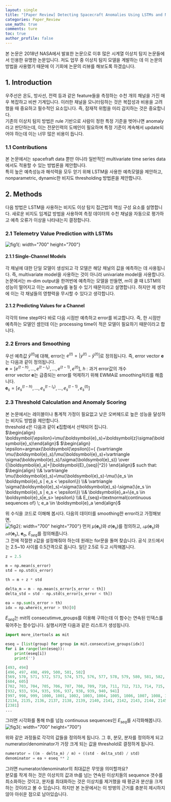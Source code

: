 ```yaml
---
layout: single
title: "[Paper Review] Detecting Spacecraft Anomalies Using LSTMs and Nonparametric Dynamic Thresholding"
categories: Paper_Review
use_math: true
comments: ture
toc: true
author_profile: false
---
```


본 논문은 2018년 NASA에서 발표한 논문으로 이후 많은 시계열 이상치 탐지 논문들에서 인용한 유명한 논문입니다. 저도 업무 중 이상치 탐지 모델을 계발하는 데 이 논문의 방법을 사용했기 때문에 이 기회에 논문의 리뷰를 해보도록 하겠습니다.

## 1. Introduction

우주선은 온도, 방사선, 전력 등과 같은 feature들을 측정하는 수천 개의 채널을 가진 매우 복잡하고 비싼 기계입니다. 이러한 채널을 모니터링하는 것은 복잡성과 비용을 고려했을 때 중요하고 필수적인 요소입니다. 즉, 잠재적 위험을 미리 감지하는 것은 중요합니다.  
기존의 이상치 탐지 방법은 rule 기반으로 사람이 정한 특정 기준을 벗어나면 anomaly라고 판단하는데, 이는 전문인력의 도메인이 필요하며 특정 기준이 계속해서 update되어야 하는데 이는 너무 많은 비용이 듭니다.

### 1.1 Contributions

본 논문에서는 spacefraft data 뿐만 아니라 일반적인 multivariate time series data에서도 적용할 수 있는 방법론을 제안합니다.  
특히 높은 예측성능과 해석력을 모두 얻기 위해 LSTM을 사용한 예측모델을 제안하고, nonparametric, dynamic한 비지도 thresholding 방법론을 제안합니다.

## 2. Methods

다음 방법은 LSTM을 사용하는 비지도 이상 탐지 접근법의 핵심 구성 요소를 설명합니다. 새로운 비지도 임계값 방법을 사용하여 측정 데이터의 수천 채널을 자동으로 평가하고 예측 오류가 이상을 나타내는지 결정합니다.

### 2.1 Telemetry Value Prediction with LSTMs

![fig1]({{site.url}}/images/2023-05-16-paper1/fig1.png){: width="700" height="700"}

#### 2.1.1 Single-Channel Models

각 채널에 대한 단일 모델이 생성되고 각 모델은 해당 채널의 값을 예측하는 데 사용됩니다. 즉, multivariate model을 사용하는 것이 아니라 univariate model을 사용합니다. 논문에서는 m-dim output을 한꺼번에 예측하는 모델을 만들면, m이 클 때 LSTM의 성능이 떨어지고 이는 anomaly를 놓칠 수 있기 때문이라고 설명합니다. 하지만 제 생각에 이는 각 채널들의 영향력을 무시할 수 있다고 생각합니다.

#### 2.1.2 Predicting Values for a Channel

각각의 time step마다 바로 다음 시점만 예측하고 error를 비교합니다. 즉, 한 시점만 예측하는 모델인 셈인데 이는 processing time이 적은 모델이 필요하기 때문이라고 합니다.

### 2.2 Errors and Smoothing

우선 예측값 $\hat{y}^{(t)}$에 대해, error는 $e^{(t)}=|y^{(t)}-\hat{y}^{(t)}|$로 정의됩니다. 즉, error vector $\mathbf{e}$는 다음과 같이 정의됩니다.  
$\mathbf{e}=[e^{(t-h)},...,e^{(t-l_s)},...,e^{(t-1)}, e^{(t)}]$, $h$ : 과거 error값의 개수  
error vector $\mathbf{e}$는 급증되는 error를 억제하기 위해 EWMA로 smoothing처리를 해줍니다.  
$\mathbf{e}_s=[e_s^{(t-h)},...,e_s^{(t-l_s)},...,e_s^{(t-1)}, e_s^{(t)}]$

### 2.3 Threshold Calculation and Anomaly Scoring

본 논문에서는 레이블이나 통계적 가정이 필요없고 낮은 오버헤드로 높은 성능을 달성하는 비지도 방법을 제안합니다.  
threshold $\epsilon$은 다음과 같이 $\boldsymbol{\epsilon}$집합에서 선택되어 집니다.  
$\begin{align} \boldsymbol{\epsilon}=\mu(\boldsymbol{e}_s)+\boldsymbol{z}\sigma(\boldsymbol{e}_s)\end{align}$
$\begin{align} \epsilon=argmax(\boldsymbol{\epsilon})={ {\vartriangle \mu(\boldsymbol{e}_s)/\mu(\boldsymbol{e}_s)+\vartriangle \sigma(\boldsymbol{e}_s)/\sigma(\boldsymbol{e}_s)} \over {|\boldsymbol{e}_a|+|\boldsymbol{E}_{seq}|^2}} \end{align}$
such that:  
$\begin{align} \\& \vartriangle \mu(\boldsymbol{e}_s)=\mu(\boldsymbol{e}_s)-\mu(\{e_s \in \boldsymbol{e}_s | e_s < \epsilon\}) \\& \vartriangle \sigma(\boldsymbol{e}_s)=\sigma(\boldsymbol{e}_s)-\sigma(\{e_s \in \boldsymbol{e}_s | e_s < \epsilon\}) \\& \boldsymbol{e}_a=\{e_s \in \boldsymbol{e}_s|e_s> \epsilon\} \\&  E_{seq}=\textnormal{continuous sequences of} \; e_a \in \boldsymbol{e}_a  \end{align}$
  
위 수식을 코드로 이해해 봅시다. 다음의 데이터를 smoothing한 error라고 가정해보면,  
![fig2]({{site.url}}/images/2023-05-16-paper1/fig2.png){: width="700" height="700"}
먼저 $\mu(\boldsymbol{e}_s)$와 $\sigma(\boldsymbol{e}_s)$를 정의하고, $\vartriangle \mu(\boldsymbol{e}_s)$와 $\vartriangle \sigma(\boldsymbol{e}_s)$, $\boldsymbol{e}_a$, $E_{seq}$를 정의해줍니다.  
그 전에 적절한 z값을 설정해줘야 하는데 원래는 for문을 돌며 찾습니다. 공식 코드에서는 2.5~10 사이를 0.5간격으로 돕니다. 일단 2.5로 두고 시작해봅니다.  

```python
z = 2.5

m = np.mean(s_error)
std = np.std(s_error)

th = m + z * std

delta_m = m - np.mean(s_error[s_error < th])
delta_std = std - np.std(s_error[s_error < th])

ea = np.sum(s_error > th)
idx = np.where(s_error > th)[0]
```

$E_{seq}$는 mit의 consecutimve_groups를 이용해 구하는데 이 함수는 연속된 인덱스를 묶어주는 함수입니다. 실행시키면 다음과 같은 리스트가 생성됩니다.

```python
import more_itertools as mit

eseq = [list(group) for group in mit.consecutive_groups(idx)]
for i in range(len(eseq)):
    print(eseq[i])
    print('')
```

```python
[493, 494]
[496, 497, 498, 499, 500, 501, 502]
[569, 570, 571, 572, 573, 574, 575, 576, 577, 578, 579, 580, 581, 582, 583, 584, 585, 586, 587, 588, 589, 590, 591, 592, 593, 594, 595, 596, 597, 598, 599, 600]
[604, 605]
[702, 703, 704, 705, 706, 707, 708, 709, 710, 711, 712, 713, 714, 715, 716, 717, 718, 719, 720, 721, 722]
[932, 933, 934, 935, 936, 937, 938, 939, 940, 941]
[997, 998, 999, 1000, 1001, 1002, 1003, 1004, 1005, 1006, 1007, 1008, 1009, 1010, 1011, 1012, 1013, 1014, 1015, 1016]
[2134, 2135, 2136, 2137, 2138, 2139, 2140, 2141, 2142, 2143, 2144, 2145, 2146, 2147, 2148, 2149, 2150, 2151, 2152, 2153, 2154, 2155, 2156]
[2381]
...
```

그러면 시각화를 통해 th를 넘늠 continuous sequences인 $E_{seq}$를 시각화해봅니다.
![fig3]({{site.url}}/images/2023-05-16-paper1/fig3.png){: width="700" height="700"}

위와 같은 과정들로 각각의 값들을 정의하게 됩니다. 그 후, 분모, 분자를 정의하게 되고 numerator/denominator가 가장 크게 되는 값을 threshold로 결정하게 됩니다.

```python
numerator = ((m - delta_m) / m) + ((std - delta_std) / std)
denominator = ea + eseq ** 2
```

그러면 numerator/denominator의 최대값은 무엇을 의미할까요?  
분모를 작게 하는 것은 이상치의 값과 th를 넘는 연속된 이상치들의 sequence 갯수를 최소화하는 것이고, 분자를 최대화하는 것은 이상치를 제거했을 때 평균과 분산을 크게 하는 것이라고 볼 수 있습니다. 하지만 본 논문에서는 이 방벙의 근거를 충분히 제시하지 않아 아쉬운 점으로 남아있습니다.
